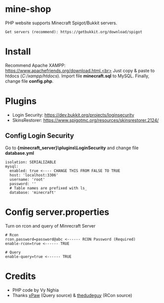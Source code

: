 # mine-shop
PHP website supports Minecraft Spigot/Bukkit servers.
```
Get servers (recommend): https://getbukkit.org/download/spigot
```

# Install
Recommend Apache XAMPP: https://www.apachefriends.org/download.html.<br>
Just copy & paste to htdocs (*C:/xampp/htdocs*). Import file **minecraft.sql** to MySQL. Finally, change file **config.php**.

# Plugins
- Login Security: https://dev.bukkit.org/projects/loginsecurity
- SkinsRestorer: https://www.spigotmc.org/resources/skinsrestorer.2124/

## Config Login Security
Go to **{minecraft_server}\plugins\LoginSecurity** and change file **database.yml**
```
isolation: SERIALIZABLE
mysql:
  enabled: true <---- CHANGE THIS FROM FALSE TO TRUE
  host: 'localhost:3306'
  username: 'root'
  password: ''
  # Table names are prefixed with ls_
  database: 'minecraft'
```

# Config server.properties
Turn on rcon and query of Minrecraft Server
```
# Rcon
rcon.password=password@abc <------ RCON Password (Required)
enable-rcon=true <------ TRUE

# Query
enable-query=true <------ TRUE
```

# Credits
- PHP code by Vy Nghia
- Thanks [xPaw](https://github.com/xPaw/PHP-Minecraft-Query) (Query source) &  [thedudeguy](https://github.com/thedudeguy/PHP-Minecraft-Rcon) (RCon source)
